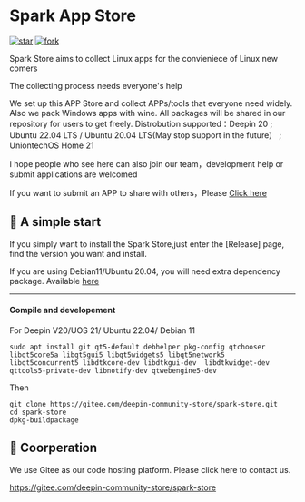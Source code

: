 #  Spark App Store
[![star](https://gitee.com/deepin-community-store/spark-store/badge/star.svg?theme=gvp)](https://gitee.com/deepin-community-store/spark-store/stargazers)  [![fork](https://gitee.com/deepin-community-store/spark-store/badge/fork.svg?theme=gvp)](https://gitee.com/deepin-community-store/spark-store/members)

Spark Store aims to collect Linux apps for the convieniece of Linux new comers

The collecting process needs everyone's help

We set up this APP Store and collect APPs/tools that everyone need widely. Also we pack Windows apps with wine. All packages will be shared in our repository for users to get freely. 
Distrobution supported：Deepin 20 ; Ubuntu 22.04 LTS / Ubuntu 20.04 LTS(May stop support in the future） ; UniontechOS Home 21



I hope people who see here can also join our team，development help or submit applications are welcomed

If you want to submit an APP to share with others，Please [Click here](https://upload.deepinos.org/index)


## 🙌 A simple start

If you simply want to install the Spark Store,just enter the  [Release] page, find the version you want and install.

If you are using Debian11/Ubuntu 20.04, you will need extra dependency package. Available [here](https://d.store.deepinos.org.cn/spark-store-dependencies-kylin.zip)

---
#### Compile and developement


For Deepin V20/UOS 21/ Ubuntu 22.04/ Debian 11

```shell
sudo apt install git qt5-default debhelper pkg-config qtchooser libqt5core5a libqt5gui5 libqt5widgets5 libqt5network5 libqt5concurrent5 libdtkcore-dev libdtkgui-dev  libdtkwidget-dev qttools5-private-dev libnotify-dev qtwebengine5-dev

```
Then

```shell
git clone https://gitee.com/deepin-community-store/spark-store.git
cd spark-store
dpkg-buildpackage
```



## 🚀 Coorperation

We use Gitee as our code hosting platform. Please click here to contact us. 

https://gitee.com/deepin-community-store/spark-store
